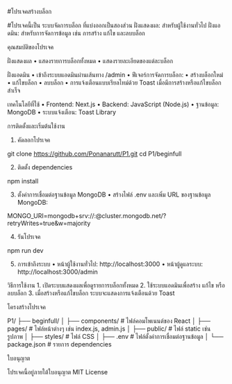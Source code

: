 #โปรเจคสร้างบล็อก

#โปรเจคนี้เป็น ระบบจัดการบล็อก ที่แบ่งออกเป็นสองส่วน
ฝั่งแสดงผล: สำหรับผู้ใช้งานทั่วไป
ฝั่งแอดมิน: สำหรับการจัดการข้อมูล เช่น การสร้าง แก้ไข และลบบล็อก

คุณสมบัติของโปรเจค

ฝั่งแสดงผล
	•	แสดงรายการบล็อกทั้งหมด
	•	แสดงรายละเอียดของแต่ละบล็อก

ฝั่งแอดมิน
	•	เข้าถึงระบบแอดมินผ่านเส้นทาง /admin
	•	ฟีเจอร์การจัดการบล็อก:
	•	สร้างบล็อกใหม่
	•	แก้ไขบล็อก
	•	ลบบล็อก
	•	การแจ้งเตือนแบบเรียลไทม์ด้วย Toast เมื่อมีการสร้างหรือแก้ไขบล็อกสำเร็จ

เทคโนโลยีที่ใช้
	•	Frontend: Next.js
	•	Backend: JavaScript (Node.js)
	•	ฐานข้อมูล: MongoDB
	•	ระบบแจ้งเตือน: Toast Library

การติดตั้งและเริ่มต้นใช้งาน

1. คัดลอกโปรเจค

git clone https://github.com/Ponanarutt/P1.git
cd P1/beginfull

2. ติดตั้ง dependencies

npm install

3. ตั้งค่าการเชื่อมต่อฐานข้อมูล MongoDB
	•	สร้างไฟล์ .env และเพิ่ม URL ของฐานข้อมูล MongoDB:

MONGO_URI=mongodb+srv://<username>:<password>@cluster.mongodb.net/<dbname>?retryWrites=true&w=majority



4. รันโปรเจค

npm run dev

5. การเข้าถึงระบบ
	•	หน้าผู้ใช้งานทั่วไป: http://localhost:3000
	•	หน้าผู้ดูแลระบบ: http://localhost:3000/admin

วิธีการใช้งาน
	1.	เปิดระบบแสดงผลเพื่อดูรายการบล็อกทั้งหมด
	2.	ใช้ระบบแอดมินเพื่อสร้าง แก้ไข หรือลบบล็อก
	3.	เมื่อสร้างหรือแก้ไขบล็อก ระบบจะแสดงการแจ้งเตือนด้วย Toast

โครงสร้างโปรเจค

P1/
├── beginfull/
│   ├── components/    # ไฟล์คอมโพเนนต์ของ React
│   ├── pages/         # ไฟล์หน้าต่างๆ เช่น index.js, admin.js
│   ├── public/        # ไฟล์ static เช่น รูปภาพ
│   ├── styles/        # ไฟล์ CSS
│   ├── .env           # ไฟล์ตั้งค่าการเชื่อมต่อฐานข้อมูล
│   └── package.json   # รายการ dependencies

ใบอนุญาต

โปรเจคนี้อยู่ภายใต้ใบอนุญาต MIT License
